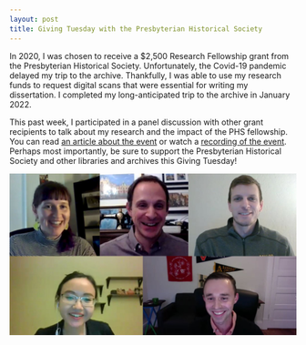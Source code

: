 ```yaml
---
layout: post
title: Giving Tuesday with the Presbyterian Historical Society
---
```


In 2020, I was chosen to receive a $2,500 Research Fellowship grant from the Presbyterian Historical Society. Unfortunately, the Covid-19 pandemic delayed my trip to the archive. Thankfully, I was able to use my research funds to request digital scans that were essential for writing my dissertation. I completed my long-anticipated trip to the archive in January 2022. 

This past week, I participated in a panel discussion with other grant recipients to talk about my research and the impact of the PHS fellowship. You can read [an article about the event](https://www.pcusa.org/news/2022/11/28/phs-webinar-celebrates-research-fellows-for-giving/) or watch a [recording of the event](https://youtu.be/l_JhyuhZZKc). Perhaps most importantly, be sure to support the Presbyterian Historical Society and other libraries and archives this Giving Tuesday!


<a href="https://www.history.pcusa.org/blog/2022/11/past-phs-live-archival-research-past-phs-fellows">
<img class="headshot" src="/Images/PHS.jpg" alt="Screenshot of the PHS LIVE webinar. Clockwise, starting in left corner: PHS Communications Associate McKenna Britton, Dr. Reuben Loffman, Dr. Paul Putz, Sopanit Angusingha, and Dr. Connor Kenaston"></a>
